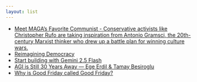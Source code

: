```yaml
---
layout: list
---
```


 - [Meet MAGA’s Favorite Communist - Conservative activists like Christopher Rufo are taking inspiration from Antonio Gramsci, the 20th-century Marxist thinker who drew up a battle plan for winning culture wars.](https://www.wsj.com/politics/meet-magas-favorite-communist-5a1132ad)
 - [Reimagining Democracy](https://www.schneier.com/blog/archives/2025/04/reimagining-democracy-2.html)
 - [Start building with Gemini 2.5 Flash](https://developers.googleblog.com/en/start-building-with-gemini-25-flash/)
 - [AGI is Still 30 Years Away — Ege Erdil & Tamay Besiroglu](https://www.dwarkesh.com/p/ege-tamay)
 - [Why is Good Friday called Good Friday?](https://www.historyextra.com/period/general-history/good-friday-facts-why-called/)
